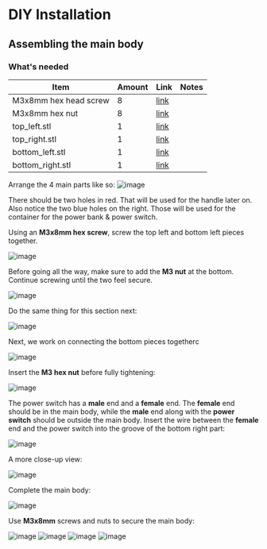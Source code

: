 # DIY Installation

## Assembling the main body

### What's needed

| Item | Amount | Link | Notes |
| - | - | - |- |
| M3x8mm hex head screw | 8 | [link](https://www.amazon.com/gp/product/B01MCW5GM3/ref=ewc_pr_img_1?smid=A30WUG2ZDGM0XM&psc=1) |
| M3x8mm hex nut | 8 |  [link](https://www.amazon.com/gp/product/B08N68W9SP/ref=ppx_yo_dt_b_search_asin_title?ie=UTF8&th=1) |
| top_left.stl | 1 | [link](./laminair/top_left.stl) |
| top_right.stl | 1 | [link](./laminair/top_right.stl) |
| bottom_left.stl | 1 | [link](./laminair/bottom_left.stl) |
| bottom_right.stl | 1 | [link](./laminair/bottom_right.stl) |

Arrange the 4 main parts like so:
![image](https://breathesafe.s3.us-east-2.amazonaws.com/images/laminair/images/IMG_0380.jpeg)

There should be two holes in red. That will be used for the handle later on. Also notice the two blue holes on the right. Those will be used for the container for the power bank & power switch.

Using an **M3x8mm hex screw**, screw the top left and bottom left pieces together.

![image](https://breathesafe.s3.us-east-2.amazonaws.com/images/laminair/images/IMG_0382.jpeg)

Before going all the way, make sure to add the **M3 nut** at the bottom. Continue screwing until the two feel secure.

![image](https://breathesafe.s3.us-east-2.amazonaws.com/images/laminair/images/IMG_0383.jpeg)

Do the same thing for this section next:

![image](https://breathesafe.s3.us-east-2.amazonaws.com/images/laminair/images/IMG_0384.jpeg)

Next, we work on connecting the bottom pieces togetherc

![image](https://breathesafe.s3.us-east-2.amazonaws.com/images/laminair/images/IMG_0385.jpeg)

Insert the **M3 hex nut** before fully tightening:

![image](https://breathesafe.s3.us-east-2.amazonaws.com/images/laminair/images/IMG_0388.jpeg)

The power switch has a **male** end and a **female** end. The **female** end should be in the main body, while the **male** end along with the **power switch** should be outside the main body. Insert the wire between the **female** end and the power switch into the groove of the bottom right part:

![image](https://breathesafe.s3.us-east-2.amazonaws.com/images/laminair/images/IMG_0389.jpeg)

A more close-up view:

![image](https://breathesafe.s3.us-east-2.amazonaws.com/images/laminair/images/IMG_0390.jpeg)

Complete the main body:

![image](https://breathesafe.s3.us-east-2.amazonaws.com/images/laminair/images/IMG_0391.jpeg)

Use **M3x8mm** screws and nuts to secure the main body:

![image](https://breathesafe.s3.us-east-2.amazonaws.com/images/laminair/images/IMG_0392.jpeg)
![image](https://breathesafe.s3.us-east-2.amazonaws.com/images/laminair/images/IMG_0394.jpeg)
![image](https://breathesafe.s3.us-east-2.amazonaws.com/images/laminair/images/IMG_0395.jpeg)
![image](https://breathesafe.s3.us-east-2.amazonaws.com/images/laminair/images/IMG_0396.jpeg)
